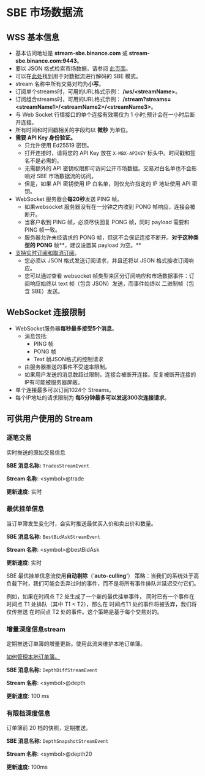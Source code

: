 # SBE 市场数据流

## WSS 基本信息

* 基本访问地址是 **stream-sbe.binance.com** 或 **stream-sbe.binance.com:9443**。  
* 要以 JSON 格式检索市场数据，请参阅 [此页面](web-socket-streams_CN.md)。  
* 可以在[此处](https://github.com/binance/binance-spot-api-docs/blob/master/sbe/schemas/stream_1_0.xml)找到用于对数据流进行解码的 SBE 模式。  
* stream 名称中所有交易对均为**小写**。  
* 订阅单个streams时，可用的URL格式示例： **/ws/\<streamName\>**。  
* 订阅组合streams时，可用的URL格式示例： **/stream?streams=\<streamName1\>/\<streamName2\>/\<streamName3\>**。  
* 与 Web Socket 行情接口的单个连接有效期仅为 1 小时;预计会在一小时后断开连接。  
* 所有时间和时间戳相关的字段均以 **微秒** 为单位。  
* **需要 API Key 身份验证。**  
  * 只允许使用 Ed25519 密钥。  
  * 打开连接时，请将您的 API Key 放在 `X-MBX-APIKEY` 标头中。时间戳和签名不是必需的。  
  * 无需额外的 API 密钥权限即可访问公开市场数据。交易对白名单也不会影响对 SBE 市场数据流的访问。  
  * 但是，如果 API 密钥使用 IP 白名单，则仅允许指定的 IP 地址使用 API 密钥。  
* WebSocket 服务器会**每20秒**发送 PING 帧。  
  * 如果websocket 服务器没有在一分钟之内收到 PONG 帧响应，连接会被断开。  
  * 当客户收到 PING 帧，必须尽快回复 PONG 帧，同时 payload 需要和 PING  帧一致。  
  * 服务器允许未经请求的 PONG 帧，但这不会保证连接不断开。**对于这种类型的 PONG** 帧**，建议设置其 payload 为空。**  
* [支持实时订阅和取消订阅](web-socket-streams_CN.md#实时订阅/取消数据流)。  
  * 您必须以 JSON 格式发送订阅请求，并且还将以 JSON 格式接收订阅响应。  
  * 您可以通过查看 websocket 帧类型来区分订阅响应和市场数据事件：订阅响应始终以 text  帧（包含 JSON）发送，而事件始终以 二进制帧（包含 SBE）发送。

## WebSocket 连接限制

* WebSocket服务器**每秒最多接受5个消息**。  
  * 消息包括:  
    * PING 帧  
    * PONG 帧  
    * Text  帧JSON格式的控制请求  
  * 由服务器推送的事件不受速率限制。  
  * 如果用户发送的消息数超过限制，连接会被断开连接。反复被断开连接的IP有可能被服务器屏蔽。  
* 单个连接最多可以订阅1024个 Streams。  
* 每个IP地址的请求限制为 **每5分钟最多可以发送300次连接请求**。

## 可供用户使用的 Stream

### 逐笔交易

实时推送的原始交易信息

**SBE 消息名称:** `TradesStreamEvent`

**Stream 名称**: \<symbol\>@trade

**更新速度:** 实时

### 最优挂单信息

当订单簿发生变化时，会实时推送最优买入价和卖出价和数量。

**SBE 消息名称:** `BestBidAskStreamEvent`

**Stream 名称**: \<symbol\>@bestBidAsk 

**更新速度**: 实时

SBE 最优挂单信息流使用**自动剔除**（’**auto-culling‘**） 策略：当我们的系统处于高负载下时，我们可能会丢弃过时的事件，而不是将所有事件排队并延迟交付它们。

例如，如果在时间点 T2 处生成了一个新的最优挂单事件， 同时已有一个事件在时间点 T1 处排队（其中 T1 \< T2），那么在 时间点T1 处的事件将被丢弃，我们将仅传推送 在时间点 T2 处的事件。这个策略是基于每个交易对的。

### 增量深度信息stream

定期推送订单簿的增量更新。使用此流来维护本地订单簿。

[如何管理本地订单簿。](web-socket-streams_CN.md#如何正确在本地维护一个order-book副本)

**SBE 消息名称:** `DepthDiffStreamEvent`

**Stream 名称**: \<symbol\>@depth

**更新速度:** 100 ms

### 有限档深度信息

订单簿前 20 档的快照，定期推送。

**SBE 消息名称:** `DepthSnapshotStreamEvent`

**Stream 名称**: \<symbol\>@depth20

**更新速度:** 100ms  